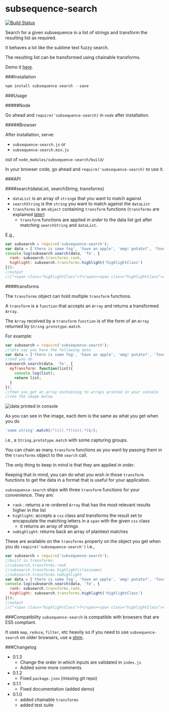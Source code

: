 subsequence-search
==================
[![Build Status](https://travis-ci.org/zeusdeux/subsequence-search.svg?branch=master)](https://travis-ci.org/zeusdeux/subsequence-search)

Search for a given subsequence in a list of strings and transform the resulting list as required.

It behaves a lot like the sublime text fuzzy search.

The resulting list can be transformed using chainable transforms.

Demo it [here](http://codepen.io/anon/pen/HvxlL).

###Installation

```javascript
npm install subsequence-search --save
```

###Usage

#####Node

Go ahead and `require('subsequence-search)` in `node` after installation.

#####Browser

After installation, serve:

- `subsequence-search.js` or
- `subsequence-search.min.js`

out of `node_modules/subsequence-search/build/`

In your browser code, go ahead and `require('subsequence-search)` to use it.

###API

####search(dataList, searchString, transforms)

- `dataList` is an array of `string`s that you want to match against
- `searchString` is the `string` you want to match against the `dataList`
- `transforms` is an `object` containing `transform` functions (`transforms` are explained [later](#transforms))
   - `transform` functions are applied *in order* to the data list got after matching `searchString` and `dataList`.

E.g.,
```javascript
var subsearch = require('subsequence-search');
var data = ['there is some fog', 'have an apple', 'omg! potato?', 'foxes are kinda cool!'];
console.log(subsearch.search(data, 'fo', {
  rank: subsearch.transforms.rank,
  highlight: subsearch.transforms.highlight('highlightClass')
}));
//output
//["<span class="highlightClass">f</span><span class="highlightClass">o</span>xes are kinda cool!", "there is some <span class="highlightClass">f</span><span class="highlightClass">o</span>g"]
```

####transforms

The `transforms` object can hold multiple `transform` functions.

A `transform` is a `function` that accepts an `Array` and returns a transformed `Array`.

The `Array` received by a `transform` `function` is of the form of an `Array` returned by `String.prototype.match`.

For example:
```javascript
var subsearch = require('subsequence-search');
//lets say you have the following data
var data = ['there is some fog', 'have an apple', 'omg! potato?', 'foxes are kinda cool!'];
//and you do
subsearch.search(data, 'fo', {
  myTransform: function(list){
    console.log(list);
    return list;
  }
});
//then you get an array containing to arrays printed in your console
//see the image below
```
![data printed in console](http://i.imgur.com/UA3ZtND.png)

As you can see in the image, each item is the same as what you get when you do
```javascript
'some string'.match(/^(s)(.*?)(e)(.*)$/);
```
i.e., a `String.prototype.match` with some capturing groups.

You can chain as many `transform` functions as you want by passing them in the `transforms` object to the `search` call.

The only thing to keep in mind is that they are applied *in order*.

Keeping that in mind, you can do what you wish in those `transform` functions to get the data in a format that is useful for your application.

`subsequence-search` ships with three `transform` functions for your convenience. They are:

- `rank` : returns a re-ordered `Array` that has the most relevant results higher in the list
- `highlight`: accepts a `css` class and transforms the result set to encapsulate the matching letters in a `span` with the given `css` class
   - it returns an array of strings
- `noHighlight`: returns back an array of plaintext matches

These are available on the `transforms` property on the object you get when you do `require('subsequence-search')` i.e.,

```javascript
var subsearch = require('subsequence-search');
//built in transforms:
//subsearch.transforms.rank
//subsearch.transforms.highlight(classname)
//subsearch.transforms.noHighlight
var data = ['there is some fog', 'have an apple', 'omg! potato?', 'foxes are kinda cool!'];
console.log(subsearch.search(data, 'fo', {
  rank: subsearch.transforms.rank,
  highlight: subsearch.transforms.highlight('highlightClass')
}));
//output
//["<span class="highlightClass">f</span><span class="highlightClass">o</span>xes are kinda cool!", "there is some <span class="highlightClass">f</span><span class="highlightClass">o</span>g"]
```

###Compatibility
`subsequence-search` is compatible with browsers that are ES5 compliant.

It uses `map`, `reduce`, `filter`, etc heavily so if you need to use `subsequence-search` on older browsers, use a [shim](https://github.com/es-shims/es5-shim).

###Changelog
- 0.1.3
  + Change the order in which inputs are validated in `index.js`
  + Added some more comments
- 0.1.2
  + Fixed `package.json` (missing git repo)
- 0.1.1
  + Fixed documentation (added demo)
- 0.1.0
  + added chainable `transforms`
  + added test suite

